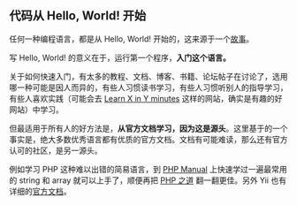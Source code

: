 ## 代码从 Hello, World! 开始

任何一种编程语言，都是从 Hello, World! 开始的，这来源于一个[故事](https://en.wikipedia.org/wiki/%22Hello,_World!%22_program)。

写 Hello, World! 的意义在于，运行第一个程序，**入门这个语言。**

关于如何快速入门，有太多的教程、文档、博客、书籍、论坛帖子在讨论了，选用哪一种可能是因人而异的，有些人习惯读书学习，有些人习惯听别人的指导学习，有些人喜欢实践（可能会去 [Learn X in Y minutes](https://learnxinyminutes.com/) 这样的网站，确实是有趣的好网站）中学习。

但最适用于所有人的好方法是，**从官方文档学习，因为这是源头**。这里基于的一个事实是，绝大多数优秀语言都有优质的官方文档。文档有可能难读，那么还有官方认可的社区，是另一源头。

例如学习 PHP 这种难以出错的简易语言，到 [PHP Manual](http://php.net/manual/en/tutorial.php) 上快速学过一遍最常用的 string 和 array 就可以上手了，顺便再把 [PHP 之道](http://laravel-china.github.io/php-the-right-way/) 翻一翻更佳。另外 Yii 也有详细的[官方文档](http://www.yiichina.com/)。

